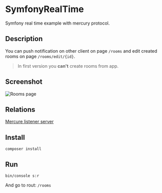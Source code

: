 # SymfonyRealTime
Symfony real time example with mercury protocol.

## Description
You can push notification on other client on page `/rooms` and edit created rooms on page `/rooms/edit/{id}`. 

> In first version you **can't** create rooms from app.

## Screenshot
![](https://pp.userapi.com/c848528/v848528921/15189c/Xx8uxd8C1J0.jpg "Rooms page")

## Relations
[Mercure listener server](https://github.com/dunglas/mercure)

## Install
`composer install`

## Run
`bin/console s:r`

And go to rout: `/rooms`
